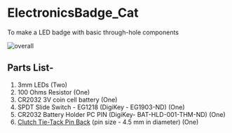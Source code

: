 # ElectronicsBadge_Cat
To make a LED badge with basic through-hole components 

![overall](https://user-images.githubusercontent.com/9293705/46259256-f255af00-c48b-11e8-86e9-42cff1108faf.png)



## Parts List-

1. 3mm LEDs (Two)
2. 100 Ohms Resistor (One)
3. CR2032 3V coin cell battery (One)
4. SPDT Slide Switch - EG1218 (DigiKey - EG1903-ND) (One)
5. CR2032 Battery Holder PC PIN (DigiKey- BAT-HLD-001-THM-ND) (One)
6. [Clutch Tie-Tack Pin Back](https://www.amazon.com/gp/product/B0759PMB12/ref=oh_aui_search_detailpage?ie=UTF8&psc=1) (pin size - 4.5 mm in diameter) (One)
